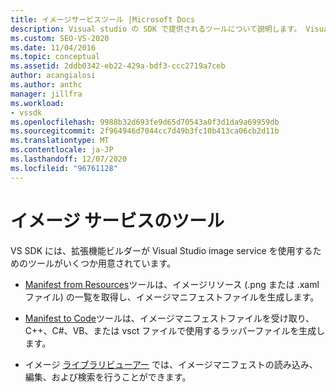 ```yaml
---
title: イメージサービスツール |Microsoft Docs
description: Visual studio の SDK で提供されるツールについて説明します。 Visual studio のイメージサービスを使用して拡張機能を構築するのに役立ちます。
ms.custom: SEO-VS-2020
ms.date: 11/04/2016
ms.topic: conceptual
ms.assetid: 2ddb0342-eb22-429a-bdf3-ccc2719a7ceb
author: acangialosi
ms.author: anthc
manager: jillfra
ms.workload:
- vssdk
ms.openlocfilehash: 9988b32d693fe9d65d70543a0f3d1da9a69959db
ms.sourcegitcommit: 2f964946d7044cc7d49b3fc10b413ca06cb2d11b
ms.translationtype: MT
ms.contentlocale: ja-JP
ms.lasthandoff: 12/07/2020
ms.locfileid: "96761128"
---
```

# <a name="image-service-tools"></a>イメージ サービスのツール
VS SDK には、拡張機能ビルダーが Visual Studio image service を使用するためのツールがいくつか用意されています。

- [Manifest from Resources](../../extensibility/internals/manifest-from-resources.md)ツールは、イメージリソース (.png または .xaml ファイル) の一覧を取得し、イメージマニフェストファイルを生成します。

- [Manifest to Code](../../extensibility/internals/manifest-to-code.md)ツールは、イメージマニフェストファイルを受け取り、C++、C#、VB、または vsct ファイルで使用するラッパーファイルを生成します。

- イメージ [ライブラリビューアー](../../extensibility/internals/image-library-viewer.md) では、イメージマニフェストの読み込み、編集、および検索を行うことができます。
